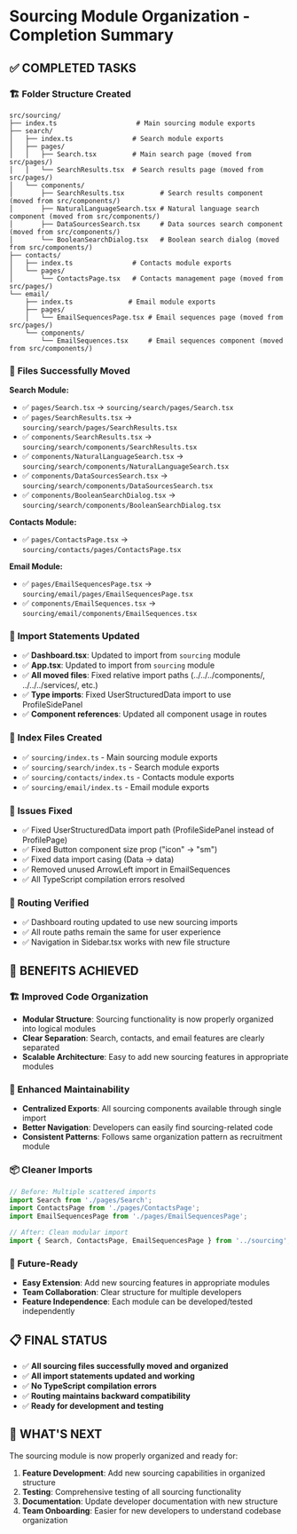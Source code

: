 # Sourcing Module Organization - Completion Summary

## ✅ COMPLETED TASKS

### 🏗️ **Folder Structure Created**
```
src/sourcing/
├── index.ts                    # Main sourcing module exports
├── search/
│   ├── index.ts               # Search module exports
│   ├── pages/
│   │   ├── Search.tsx         # Main search page (moved from src/pages/)
│   │   └── SearchResults.tsx  # Search results page (moved from src/pages/)
│   └── components/
│       ├── SearchResults.tsx         # Search results component (moved from src/components/)
│       ├── NaturalLanguageSearch.tsx # Natural language search component (moved from src/components/)
│       ├── DataSourcesSearch.tsx     # Data sources search component (moved from src/components/)
│       └── BooleanSearchDialog.tsx   # Boolean search dialog (moved from src/components/)
├── contacts/
│   ├── index.ts               # Contacts module exports
│   └── pages/
│       └── ContactsPage.tsx   # Contacts management page (moved from src/pages/)
└── email/
    ├── index.ts              # Email module exports
    ├── pages/
    │   └── EmailSequencesPage.tsx # Email sequences page (moved from src/pages/)
    └── components/
        └── EmailSequences.tsx     # Email sequences component (moved from src/components/)
```

### 📁 **Files Successfully Moved**
**Search Module:**
- ✅ `pages/Search.tsx` → `sourcing/search/pages/Search.tsx`
- ✅ `pages/SearchResults.tsx` → `sourcing/search/pages/SearchResults.tsx`
- ✅ `components/SearchResults.tsx` → `sourcing/search/components/SearchResults.tsx`
- ✅ `components/NaturalLanguageSearch.tsx` → `sourcing/search/components/NaturalLanguageSearch.tsx`
- ✅ `components/DataSourcesSearch.tsx` → `sourcing/search/components/DataSourcesSearch.tsx`
- ✅ `components/BooleanSearchDialog.tsx` → `sourcing/search/components/BooleanSearchDialog.tsx`

**Contacts Module:**
- ✅ `pages/ContactsPage.tsx` → `sourcing/contacts/pages/ContactsPage.tsx`

**Email Module:**
- ✅ `pages/EmailSequencesPage.tsx` → `sourcing/email/pages/EmailSequencesPage.tsx`
- ✅ `components/EmailSequences.tsx` → `sourcing/email/components/EmailSequences.tsx`

### 🔧 **Import Statements Updated**
- ✅ **Dashboard.tsx**: Updated to import from `sourcing` module
- ✅ **App.tsx**: Updated to import from `sourcing` module  
- ✅ **All moved files**: Fixed relative import paths (../../../components/, ../../../services/, etc.)
- ✅ **Type imports**: Fixed UserStructuredData import to use ProfileSidePanel
- ✅ **Component references**: Updated all component usage in routes

### 📄 **Index Files Created**
- ✅ `sourcing/index.ts` - Main sourcing module exports
- ✅ `sourcing/search/index.ts` - Search module exports
- ✅ `sourcing/contacts/index.ts` - Contacts module exports  
- ✅ `sourcing/email/index.ts` - Email module exports

### 🐛 **Issues Fixed**
- ✅ Fixed UserStructuredData import path (ProfileSidePanel instead of ProfilePage)
- ✅ Fixed Button component size prop ("icon" → "sm")
- ✅ Fixed data import casing (Data → data)
- ✅ Removed unused ArrowLeft import in EmailSequences
- ✅ All TypeScript compilation errors resolved

### 🔗 **Routing Verified**
- ✅ Dashboard routing updated to use new sourcing imports
- ✅ All route paths remain the same for user experience
- ✅ Navigation in Sidebar.tsx works with new file structure

## 🎯 **BENEFITS ACHIEVED**

### **🏗️ Improved Code Organization**
- **Modular Structure**: Sourcing functionality is now properly organized into logical modules
- **Clear Separation**: Search, contacts, and email features are clearly separated
- **Scalable Architecture**: Easy to add new sourcing features in appropriate modules

### **🚀 Enhanced Maintainability**
- **Centralized Exports**: All sourcing components available through single import
- **Better Navigation**: Developers can easily find sourcing-related code
- **Consistent Patterns**: Follows same organization pattern as recruitment module

### **📦 Cleaner Imports**
```typescript
// Before: Multiple scattered imports
import Search from './pages/Search';
import ContactsPage from './pages/ContactsPage';
import EmailSequencesPage from './pages/EmailSequencesPage';

// After: Clean modular import
import { Search, ContactsPage, EmailSequencesPage } from '../sourcing';
```

### **🔧 Future-Ready**
- **Easy Extension**: Add new sourcing features in appropriate modules
- **Team Collaboration**: Clear structure for multiple developers
- **Feature Independence**: Each module can be developed/tested independently

## 📋 **FINAL STATUS**
- ✅ **All sourcing files successfully moved and organized**
- ✅ **All import statements updated and working**
- ✅ **No TypeScript compilation errors**
- ✅ **Routing maintains backward compatibility**
- ✅ **Ready for development and testing**

## 🚀 **WHAT'S NEXT**
The sourcing module is now properly organized and ready for:
1. **Feature Development**: Add new sourcing capabilities in organized structure
2. **Testing**: Comprehensive testing of all sourcing functionality
3. **Documentation**: Update developer documentation with new structure
4. **Team Onboarding**: Easier for new developers to understand codebase organization
